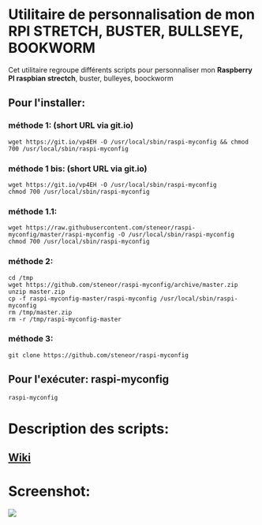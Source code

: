 # Utilitaire de personnalisation de mon RPI STRETCH, BUSTER, BULLSEYE, BOOKWORM

Cet utilitaire regroupe différents scripts pour personnaliser mon **Raspberry PI raspbian strectch**, buster, bulleyes, boockworm

## Pour l'installer:

### méthode 1: (short URL via git.io)
    wget https://git.io/vp4EH -O /usr/local/sbin/raspi-myconfig && chmod 700 /usr/local/sbin/raspi-myconfig
### méthode 1 bis: (short URL via git.io)
    wget https://git.io/vp4EH -O /usr/local/sbin/raspi-myconfig
    chmod 700 /usr/local/sbin/raspi-myconfig
### méthode 1.1:
    wget https://raw.githubusercontent.com/steneor/raspi-myconfig/master/raspi-myconfig -O /usr/local/sbin/raspi-myconfig
    chmod 700 /usr/local/sbin/raspi-myconfig

### méthode 2:
    cd /tmp
    wget https://github.com/steneor/raspi-myconfig/archive/master.zip
    unzip master.zip
    cp -f raspi-myconfig-master/raspi-myconfig /usr/local/sbin/raspi-myconfig
    rm /tmp/master.zip
    rm -r /tmp/raspi-myconfig-master

### méthode 3:
    git clone https://github.com/steneor/raspi-myconfig

## Pour l'exécuter: raspi-myconfig
	raspi-myconfig

# Description des scripts:
## [Wiki](https://github.com/steneor/raspi-myconfig/wiki)

# Screenshot:
![](https://github.com/steneor/raspi-myconfig/wiki/images/capture.ecran.1.jpg)
